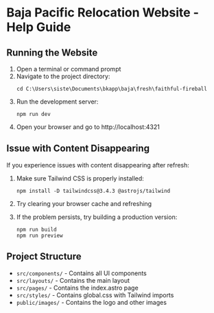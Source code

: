 # Baja Pacific Relocation Website - Help Guide

## Running the Website

1. Open a terminal or command prompt
2. Navigate to the project directory:
   ```
   cd C:\Users\siste\Documents\bkapp\baja\fresh\faithful-fireball
   ```
3. Run the development server:
   ```
   npm run dev
   ```
4. Open your browser and go to http://localhost:4321

## Issue with Content Disappearing

If you experience issues with content disappearing after refresh:

1. Make sure Tailwind CSS is properly installed:
   ```
   npm install -D tailwindcss@3.4.3 @astrojs/tailwind
   ```

2. Try clearing your browser cache and refreshing

3. If the problem persists, try building a production version:
   ```
   npm run build
   npm run preview
   ```
   
## Project Structure

- `src/components/` - Contains all UI components
- `src/layouts/` - Contains the main layout
- `src/pages/` - Contains the index.astro page
- `src/styles/` - Contains global.css with Tailwind imports
- `public/images/` - Contains the logo and other images